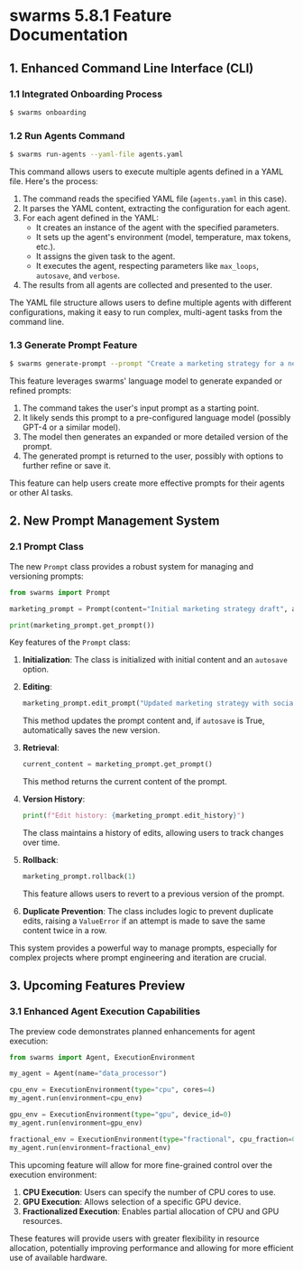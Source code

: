 # swarms 5.8.1 Feature Documentation

## 1. Enhanced Command Line Interface (CLI)

### 1.1 Integrated Onboarding Process

```bash
$ swarms onboarding
```

### 1.2 Run Agents Command

```bash
$ swarms run-agents --yaml-file agents.yaml
```

This command allows users to execute multiple agents defined in a YAML file. Here's the process:

1. The command reads the specified YAML file (`agents.yaml` in this case).
2. It parses the YAML content, extracting the configuration for each agent.
3. For each agent defined in the YAML:
   - It creates an instance of the agent with the specified parameters.
   - It sets up the agent's environment (model, temperature, max tokens, etc.).
   - It assigns the given task to the agent.
   - It executes the agent, respecting parameters like `max_loops`, `autosave`, and `verbose`.
4. The results from all agents are collected and presented to the user.

The YAML file structure allows users to define multiple agents with different configurations, making it easy to run complex, multi-agent tasks from the command line.

### 1.3 Generate Prompt Feature

```bash
$ swarms generate-prompt --prompt "Create a marketing strategy for a new product launch"
```

This feature leverages swarms' language model to generate expanded or refined prompts:

1. The command takes the user's input prompt as a starting point.
2. It likely sends this prompt to a pre-configured language model (possibly GPT-4 or a similar model).
3. The model then generates an expanded or more detailed version of the prompt.
4. The generated prompt is returned to the user, possibly with options to further refine or save it.

This feature can help users create more effective prompts for their agents or other AI tasks.

## 2. New Prompt Management System

### 2.1 Prompt Class

The new `Prompt` class provides a robust system for managing and versioning prompts:

```python
from swarms import Prompt

marketing_prompt = Prompt(content="Initial marketing strategy draft", autosave=True)

print(marketing_prompt.get_prompt())
```

Key features of the `Prompt` class:

1. **Initialization**: The class is initialized with initial content and an `autosave` option.

2. **Editing**:

   ```python
   marketing_prompt.edit_prompt("Updated marketing strategy with social media focus")
   ```

   This method updates the prompt content and, if `autosave` is True, automatically saves the new version.

3. **Retrieval**:

   ```python
   current_content = marketing_prompt.get_prompt()
   ```

   This method returns the current content of the prompt.

4. **Version History**:

   ```python
   print(f"Edit history: {marketing_prompt.edit_history}")
   ```

   The class maintains a history of edits, allowing users to track changes over time.

5. **Rollback**:

   ```python
   marketing_prompt.rollback(1)
   ```

   This feature allows users to revert to a previous version of the prompt.

6. **Duplicate Prevention**:
   The class includes logic to prevent duplicate edits, raising a `ValueError` if an attempt is made to save the same content twice in a row.

This system provides a powerful way to manage prompts, especially for complex projects where prompt engineering and iteration are crucial.

## 3. Upcoming Features Preview

### 3.1 Enhanced Agent Execution Capabilities

The preview code demonstrates planned enhancements for agent execution:

```python
from swarms import Agent, ExecutionEnvironment

my_agent = Agent(name="data_processor")

cpu_env = ExecutionEnvironment(type="cpu", cores=4)
my_agent.run(environment=cpu_env)

gpu_env = ExecutionEnvironment(type="gpu", device_id=0)
my_agent.run(environment=gpu_env)

fractional_env = ExecutionEnvironment(type="fractional", cpu_fraction=0.5, gpu_fraction=0.3)
my_agent.run(environment=fractional_env)
```

This upcoming feature will allow for more fine-grained control over the execution environment:

1. **CPU Execution**: Users can specify the number of CPU cores to use.
2. **GPU Execution**: Allows selection of a specific GPU device.
3. **Fractionalized Execution**: Enables partial allocation of CPU and GPU resources.

These features will provide users with greater flexibility in resource allocation, potentially improving performance and allowing for more efficient use of available hardware.
